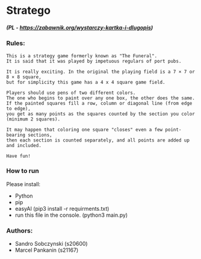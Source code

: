 # Stratego
##### (PL - https://zabawnik.org/wystarczy-kartka-i-dlugopis)

### Rules:
```
This is a strategy game formerly known as "The Funeral".
It is said that it was played by impetuous regulars of port pubs.

It is really exciting. In the original the playing field is a 7 × 7 or 8 × 8 square,
but for simplicity this game has a 4 x 4 square game field.

Players should use pens of two different colors.
The one who begins to paint over any one box, the other does the same.
If the painted squares fill a row, column or diagonal line (from edge to edge),
you get as many points as the squares counted by the section you color (minimum 2 squares).

It may happen that coloring one square "closes" even a few point-bearing sections,
then each section is counted separately, and all points are added up and included.

Have fun!
```

### How to run
Please install:
- Python
- pip
- easyAI (pip3 install -r requirments.txt)
- run this file in the console. (python3 main.py)

### Authors: 
- Sandro Sobczynski (s20600)
- Marcel Pankanin (s21167)
